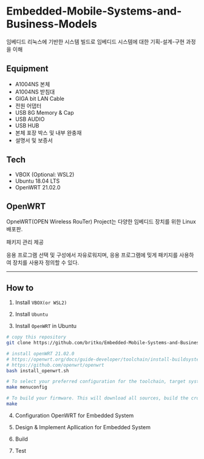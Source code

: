 # Embedded-Mobile-Systems-and-Business-Models
임베디드 리눅스에 기반한 시스템 빌드로 임베디드 시스템에 대한 기획-설계-구현 과정을 이해

## Equipment
- A1004NS 본체
- A1004NS 받침대
- GIGA bit LAN Cable
- 전원 어댑터
- USB 8G Memory & Cap
- USB AUDIO
- USB HUB
- 본체 포장 박스 및 내부 완충재
- 설명서 및 보증서

## Tech
- VBOX (Optional: WSL2)
- Ubuntu 18.04 LTS
- OpenWRT 21.02.0

## OpenWRT
OpneWRT(OPEN Wireless RouTer) Project는 다양한 임베디드 장치를 위한 Linux 배포판.

패키지 관리 제공

응용 프로그램 선택 및 구성에서 자유로워지며, 응용 프로그램에 밎게 패키지를 사용하여 장치를 사용자 정의할 수 있다.

---

## How to
1. Install `VBOX(or WSL2)`

2. Install `Ubuntu`

3. Install `OpenWRT` in Ubuntu
```bash
# copy this repository
git clone https://github.com/britko/Embedded-Mobile-Systems-and-Business-Models.git
```

```bash
# install openWRT 21.02.0
# https://openwrt.org/docs/guide-developer/toolchain/install-buildsystem#debianubuntu
# https://github.com/openwrt/openwrt
bash install_openwrt.sh

# To select your preferred configuration for the toolchain, target system & firmware packages.
make menuconfig

# To build your firmware. This will download all sources, build the cross-compile toolchain and then cross-compile the GNU/Linux kernel & all chosen applications for your target system.
make
```

4. Configuration OpenWRT for Embedded System

5. Design & Implement Apllication for Embedded System

6. Build

7. Test